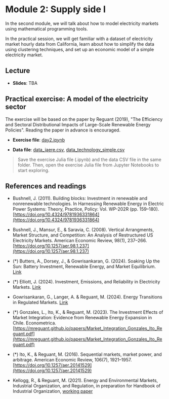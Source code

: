 # Module 2: Supply side I

In the second module, we will talk about how to model electricity markets using mathematical programming tools. 

In the practical session, we will get familiar with a dataset of electricity market hourly data from California, learn about how to simplify the data using clustering techniques, and set up an economic model of a simple electricity market.

## Lecture

* **Slides**: TBA

## Practical exercise: A model of the electricity sector

The exercise will be based on the paper by Reguant (2019), "The Efficiency and Sectoral Distributional Impacts of Large-Scale Renewable Energy Policies". Reading the paper in advance is encouraged.

* **Exercise file**: [day2.ipynb](/materials/day2/day2.ipynb)

* **Data file**: [data_jaere.csv](/materials/day2/data_jaere.csv), [data\_technology\_simple.csv](/materials/day2/data_technology_simple.csv)

<!-- ## Homework -->
> Save the exercise Julia file (.ipynb) and the data CSV file in the same folder. Then, open the exercise Julia file from Jupyter Notebooks to start exploring.

## References and readings

* Bushnell, J. (2011). Building blocks: Investment in renewable and nonrenewable technologies. In Harnessing Renewable Energy in Electric Power Systems: Theory, Practice, Policy: Vol. WP-202R (pp. 159–180). [https://doi.org/10.4324/9781936331864](https://doi.org/10.4324/9781936331864)

* Bushnell, J., Mansur, E., & Saravia, C. (2008). Vertical Arrangments, Market Structure, and Competition: An Analysis of Restructured US Electricity Markets. American Economic Review, 98(1), 237–266. [https://doi.org/10.1257/aer.98.1.237](https://doi.org/10.1257/aer.98.1.237)

* (*) Butters, A., Dorsey, J., & Gowrisankaran, G. (2024). Soaking Up the Sun: Battery Investment, Renewable Energy, and Market Equilibrium. [Link](https://drive.google.com/file/d/1DxCw07HdrPKVTLveC-FV8LvaJd_-ABPy/view)

* (*) Elliott, J. (2024). Investment, Emissions, and Reliability in Electricity Markets. [Link](https://jonathantelliott.com/files/electricity_investment.pdf)

* Gowrisankaran, G., Langer, A. & Reguant, M. (2024). Energy Transitions in Regulated Markets. [Link](https://mreguant.github.io/papers/energy_transitions_regulated_markets.pdf)

* (*) Gonzales, L., Ito, K., & Reguant, M. (2023). The Investment Effects of Market Integration: Evidence from Renewable Energy Expansion in Chile. Econometrica. [https://mreguant.github.io/papers/Market_Integration_Gonzales_Ito_Reguant.pdf](https://mreguant.github.io/papers/Market_Integration_Gonzales_Ito_Reguant.pdf)

* (*) Ito, K., & Reguant, M. (2016). Sequential markets, market power, and arbitrage. American Economic Review, 106(7), 1921–1957. [https://doi.org/10.1257/aer.20141529](https://doi.org/10.1257/aer.20141529)

* Kellogg, R., & Reguant, M. (2021). Energy and Environmental Markets, Industrial Organization, and Regulation, in preparation for Handbook of Industrial Organization, [working paper](/materials/day2/Handbook_IO_EEE.pdf)

